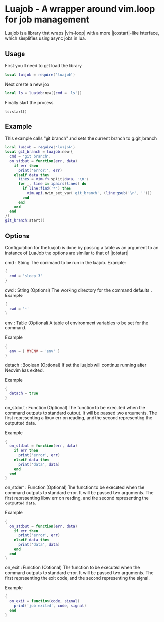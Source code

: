 # Luajob - A wrapper around vim.loop for job management

Luajob is a library that wraps |vim-loop| with a more |jobstart|-like interface,
which simplifies using async jobs in lua.

## Usage

First you'll need to get load the library

```lua
local luajob = require('luajob')
```

Next create a new job

```lua
local ls = luajob:new({cmd = 'ls'})
```

Finally start the process

```
ls:start()
```

## Example

This example calls "git branch" and sets the current branch to g:git_branch

```lua
local luajob = require('luajob')
local git_branch = luajob:new({
  cmd = 'git branch',
  on_stdout = function(err, data)
    if err then
      print('error:', err)
    elseif data then
      lines = vim.fn.split(data, '\n')
      for _, line in ipairs(lines) do
        if line:find('*') then
          vim.api.nvim_set_var('git_branch', (line:gsub('\n', '')))
        end
      end
    end
  end
})
git_branch:start()
```

## Options

Configuration for the luajob is done by passing a table as an argument to an 
instance of LuaJob the options are similar to that of |jobstart|

cmd : String
  The command to be run in the luajob.
  Example:
  ```lua
  {
    cmd = 'sleep 3'
  }
  ```

cwd : String (Optional)
  The working directory for the command defaults .
  Example:
  ```lua
  {
    cwd = '~'
  }
  ```

env : Table (Optional)
  A table of environment variables to be set for the command.

  Example:
  ```lua
  {
    env = { MYENV = 'env' }
  }
  ```

detach : Boolean (Optional)
  If set the luajob will continue running after Neovim has exited.

  Example:
  ```lua
  {
    detach = true
  }

  ```

on_stdout : Function (Optional)
  The function to be executed when the command outputs to standard output. It 
  will be passed two arguments. The first representing a libuv err on reading,
  and the second representing the outputted data.

  Example:
  ```lua
  {
    on_stdout = function(err, data)
      if err then
        print('error', err)
      elseif data then
        print('data', data)
      end
    end
  }
  ```
  
on_stderr : Function (Optional)
  The function to be executed when the command outputs to standard error. It 
  will be passed two arguments. The first representing libuv err on reading, 
  and the second representing the outputted data.

  Example:
  ```lua
  {
    on_stdout = function(err, data)
      if err then
        print('error', err)
      elseif data then
        print('data', data)
      end
    end
  }
  ```

on_exit : Function (Optional)
  The function to be executed when the command outputs to standard error. It 
  will be passed two arguments. The first representing the exit code, and 
  the second representing the signal. 

  Example:
  ```lua
  {
    on_exit = function(code, signal)
      print('job exited', code, signal)
    end
  }
  ```

